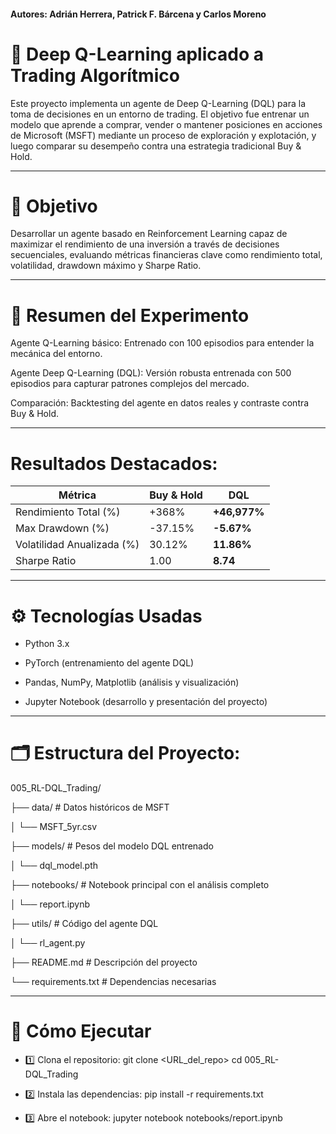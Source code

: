 #### Autores: Adrián Herrera, Patrick F. Bárcena y Carlos Moreno

# 🧠 Deep Q-Learning aplicado a Trading Algorítmico

Este proyecto implementa un agente de Deep Q-Learning (DQL) para la toma de decisiones en un entorno de trading. El objetivo fue entrenar un modelo que aprende a comprar, vender o mantener posiciones en acciones de Microsoft (MSFT) mediante un proceso de exploración y explotación, y luego comparar su desempeño contra una estrategia tradicional Buy & Hold.

--- 

# 🎯 Objetivo

Desarrollar un agente basado en Reinforcement Learning capaz de maximizar el rendimiento de una inversión a través de decisiones secuenciales, evaluando métricas financieras clave como rendimiento total, volatilidad, drawdown máximo y Sharpe Ratio.

---

# 🧪 Resumen del Experimento
Agente Q-Learning básico: Entrenado con 100 episodios para entender la mecánica del entorno.

Agente Deep Q-Learning (DQL): Versión robusta entrenada con 500 episodios para capturar patrones complejos del mercado.

Comparación: Backtesting del agente en datos reales y contraste contra Buy & Hold.

---

# Resultados Destacados:

| Métrica                    | Buy & Hold | DQL          |
| -------------------------- | ---------- | ------------ |
| Rendimiento Total (%)      | +368%      | **+46,977%** |
| Max Drawdown (%)           | -37.15%    | **-5.67%**   |
| Volatilidad Anualizada (%) | 30.12%     | **11.86%**   |
| Sharpe Ratio               | 1.00       | **8.74**     |

---

# ⚙️ Tecnologías Usadas

- Python 3.x

- PyTorch (entrenamiento del agente DQL)

- Pandas, NumPy, Matplotlib (análisis y visualización)

- Jupyter Notebook (desarrollo y presentación del proyecto)

--- 

# 🗂️ Estructura del Proyecto:

005_RL-DQL_Trading/

├── data/      # Datos históricos de MSFT

│   └── MSFT_5yr.csv

├── models/           # Pesos del modelo DQL entrenado

│   └── dql_model.pth

├── notebooks/        # Notebook principal con el análisis completo

│   └── report.ipynb

├── utils/            # Código del agente DQL

│   └── rl_agent.py

├── README.md         # Descripción del proyecto

└── requirements.txt  # Dependencias necesarias

---

# 🚀 Cómo Ejecutar

- 1️⃣ Clona el repositorio:
git clone <URL_del_repo>
cd 005_RL-DQL_Trading

- 2️⃣ Instala las dependencias:
pip install -r requirements.txt

- 3️⃣ Abre el notebook:
jupyter notebook notebooks/report.ipynb



